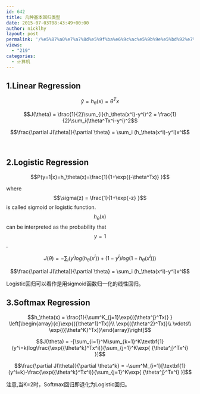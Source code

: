```yaml
---
id: 642
title: 几种基本回归类型
date: 2015-07-03T08:43:49+00:00
author: nicklhy
layout: post
permalink: '/%e5%87%a0%e7%a7%8d%e5%9f%ba%e6%9c%ac%e5%9b%9e%e5%bd%92%e7%b1%bb%e5%9e%8b/'
views:
  - "219"
categories:
  - 计算机
---
```

## 1.Linear Regression
  



  $$\hat{y}=h_\theta(x)=\theta^Tx$$



  $$J(\theta) = \frac{1}{2}\sum_{i}(h_\theta(x^i)-y^i)^2 = \frac{1}{2}\sum_i(\theta^Tx^i-y^i)^2$$



  $$\frac{\partial J(\theta)}{\partial \theta} = \sum_i (h_\theta(x^i)-y^i)x^i$$


&nbsp; 

## 2.Logistic Regression
  



  $$P(y=1|x)=h_\theta(x)=\frac{1}{1+\exp{(-\theta^Tx)} }$$


where $$\sigma(z) = \frac{1}{1+\exp{-z} }$$ is called sigmoid or logistic function. $$h_\theta(x)$$ can be interpreted as the probability that $$y=1$$ . 


  $$J(\theta) = -\sum_i(y^i log(h_\theta(x^i))+(1-y^i)log(1-h_\theta(x^i)))$$



  $$\frac{\partial J(\theta)}{\partial \theta} = \sum_i (h_\theta(x^i)-y^i)x^i$$


Logistic回归可以看作是用sigmoid函数归一化的线性回归。 

## 3.Softmax Regression
  



  $$h_\theta(x) = \frac{1}{\sum^K_{j=1}\exp{({\theta^j}^Tx)} } \left[\begin{array}{c}\exp{({\theta^1}^Tx)}\\ \exp{({\theta^2}^Tx)}\\ \vdots\\ \exp{({\theta^K}^Tx)}\end{array}\right]$$



  $$J(\theta) = -[\sum_{i=1}^M\sum_{k=1}^K\textbf{1}(y^i=k)log\frac{\exp({\theta^k}^Tx^i)}{\sum_{j=1}^K\exp{ {\theta^j}^Tx^i} }]$$



  $$\frac{\partial J(\theta)}{\partial \theta^k} = -\sum^M_{i=1}[\textbf{1}(y^i=k)-\frac{\exp({\theta^k}^Tx^i)}{\sum_{j=1}^K\exp{ {\theta^j}^Tx^i} }]$$


注意,当K=2时，Softmax回归即退化为Logistic回归。